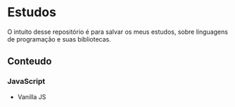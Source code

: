 # Estudos

O intuito desse repositório é para salvar os meus estudos, sobre linguagens de programação e suas bibliotecas.

## Conteudo

### JavaScript
* Vanilla JS
